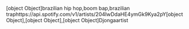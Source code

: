 [object Object]brazilian hip hop,boom bap,brazilian traphttps://api.spotify.com/v1/artists/204IwDdaHE4ymGk9Kya2pY[object Object],[object Object],[object Object]Djongaartist